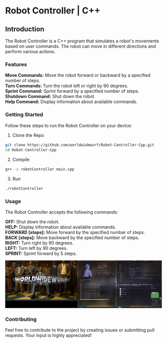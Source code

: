 # Robot Controller | C++

## Introduction  
The Robot Controller is a C++ program that simulates a robot's movements based on user commands. The robot can move in different directions and perform various actions.  

### Features  
**Move Commands:** Move the robot forward or backward by a specified number of steps.  
**Turn Commands:** Turn the robot left or right by 90 degrees.  
**Sprint Command:** Sprint forward by a specified number of steps.  
**Shutdown Command:** Shut down the robot.  
**Help Command:** Display information about available commands.  

### Getting Started  

Follow these steps to run the Robot Controller on your device:  

1. Clone the Repo  
```bash
git clone https://github.com/worldwidewurf/Robot-Controller-Cpp.git  
cd Robot-Controller-Cpp  
```

2. Compile  
```bash
g++ -o robotController main.cpp  
```

3. Run  

```bash
./robotController  
```  
  
### Usage  
The Robot Controller accepts the following commands:  
  
**OFF:** Shut down the robot.  
**HELP:** Display information about available commands.  
**FORWARD [steps]:** Move forward by the specified number of steps.  
**BACK [steps]:** Move backward by the specified number of steps.  
**RIGHT:** Turn right by 90 degrees.  
**LEFT:** Turn left by 90 degrees.  
**SPRINT:** Sprint forward by 5 steps.  
  

![Screenshot](./resources/screen.png)


### Contributing

Feel free to contribute to the project by creating issues or submitting pull requests. Your input is highly appreciated!

